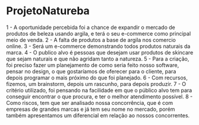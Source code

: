 # ProjetoNatureba
1 - A oportunidade percebida foi a chance de expandir o mercado de produtos de beleza usando argila, e terá o seu e-commerce como principal meio de venda.
2 - A falta de produtos a base de argila nos comercio online.
3 - Será um e-commerce demonstrando todos produtos naturais da marca.
4 - O publico alvo é pessoas que desejam usar produtos de skincare que sejam naturais e que não agridam tanto a natureza.
5 - Para a criação, foi preciso fazer um planejamento de como seria feito nosso software, pensar no design, o que gostaríamos de oferecer para o cliente, para depois programar o mais próximo do que foi planejado.
6 - Com recursos, fizemos, um brainstorm, depois um rascunho, para depois produzir.
7 - O critério utilizado, foi pensando na facilidade em que o público alvo tem para conseguir encontrar o que procura, e ter o melhor atendimento possível.
8 - Como riscos, tem que ser analisado nossa concorrência, que é com empresas de grandes marcas e já tem seu nome no mercado, porém também apresentamos um diferencial em relação ao nossos concorrentes.
